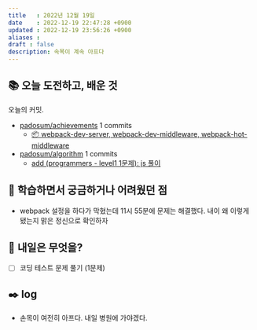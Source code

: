 ```yaml
---
title   : 2022년 12월 19일 
date    : 2022-12-19 22:47:28 +0900
updated : 2022-12-19 23:56:26 +0900
aliases : 
draft : false
description: 속목이 계속 아프다
---
```

## 📚 오늘 도전하고, 배운 것

<!-- commit -->
오늘의 커밋.
- [padosum/achievements](https://github.com/padosum/achievements) 1 commits
  - [📦 webpack-dev-server, webpack-dev-middleware, webpack-hot-middleware](https://github.com/padosum/achievements/commit/b5b54e4bccc39aa94754c5f77eac8c20f73e4058)
- [padosum/algorithm](https://github.com/padosum/algorithm) 1 commits
  - [add (programmers - level1 1문제): js 풀이](https://github.com/padosum/algorithm/commit/76743eb2cdc416652eeb56ffa64bde89eae37f2b)
<!-- commitstop -->

## 🤔 학습하면서 궁금하거나 어려웠던 점
- webpack 설정을 하다가 막혔는데 11시 55분에 문제는 해결했다. 내이 왜 이렇게 됐는지 맑은 정신으로 확인하자

## 🌅 내일은 무엇을?
- [ ] 코딩 테스트 문제 풀기 (1문제)

## ✒️ log
- 손목이 여전히 아프다. 내일 병원에 가야겠다.
